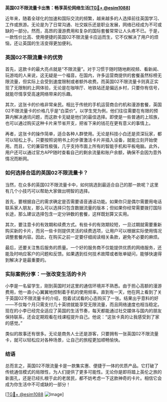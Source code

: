 **英国02不限流量卡出售：畅享英伦网络生活[[TG💪+ @esim1088](https://t.me/s/esim1088)]**

近年来，随着全球化的加速和国际交流的频繁，越来越多的人选择前往英国学习、工作或旅游。无论是为了日常沟通、社交娱乐还是职业发展，网络已经成为不可或缺的一部分。然而，高昂的漫游费用和复杂的国际套餐常常让人头疼不已。于是，一款性价比高、使用便捷的英国02不限流量卡应运而生，它不仅解决了用户的烦恼，还让英国的生活变得更加便利。

### 英国02不限流量卡的优势

首先，这款卡的最大亮点就是“不限流量”。对于习惯于随时随地刷视频、看新闻、玩游戏的人来说，这无疑是一个福音。在国内，许多运营商提供的套餐虽然标榜无限流量，但实际上会受到速度限制或者额外收费。而英国02不限流量卡则真正实现了无限制的上网体验，无论是在咖啡厅、地铁站还是偏远乡村，只要你有信号，就能尽情享受高速网络带来的乐趣。

其次，这张卡的价格非常亲民。相比于传统的手机运营商合约机和漫游套餐，英国02不限流量卡的价格几乎是“白菜价”。以学生党为例，他们往往需要在有限的预算内解决通讯问题，而这款卡无疑是他们的最佳选择。即使是一些普通的上班族，也可以通过购买这种卡片来节省开支，把省下来的钱花在更有意义的事情上。

再者，这张卡的操作简单，适合各种人群使用。无论是科技小白还是资深玩家，都可以轻松上手。只要按照说明书上的步骤激活卡片并插入设备，就能立刻开始使用。而且，它的兼容性极强，几乎支持市面上所有的智能手机和平板电脑。此外，用户还可以通过官方APP随时查看自己的剩余流量和账户余额，确保不会因为意外情况而断网。

### 如何选择合适的英国02不限流量卡？

当然，在众多的英国02不限流量卡中，如何挑选到最适合自己的那一款呢？这里有几个小技巧可以帮助大家做出明智的选择。

首先，要根据自己的需求确定是否需要语音通话功能。如果你只是偶尔需要用电话联系家人朋友，那么可以选择只包含数据流量的版本；但如果你经常需要拨打国际长途，那么建议选择包含一定分钟数的套餐，这样既划算又实用。

其次，要注意卡的有效期和续费方式。有些卡的有效期较短，一旦过期就需要重新购买新的卡片，而另一些卡则提供灵活的续费选项，让用户可以根据实际使用情况调整套餐内容。因此，在购买之前一定要仔细阅读相关条款，避免不必要的麻烦。

最后，还要关注售后服务的质量。一个好的服务商不仅能提供优质的网络服务，还能及时响应客户的问题和反馈。如果遇到任何技术故障或者账单疑问，能够快速得到解决才是最重要的。

### 实际案例分享：一张改变生活的卡片

小李是一名留学生，刚到英国时对这里的通信环境并不熟悉。由于担心高额的漫游费用，他一直小心翼翼地控制着手机的使用频率。直到有一天，他在网上看到了关于英国02不限流量卡的介绍，抱着试试看的心态购买了一张。结果出乎意料的好——不仅每个月只需支付几十英镑就能享受无限流量，而且网络速度也相当稳定。现在的小李已经完全适应了英国的生活节奏，每天都能通过社交媒体与国内的朋友保持联系，还会定期观看在线课程提升自己。他说：“这张卡真的让我感受到了家的感觉。”

类似的故事还有很多。无论是商务人士还是游客，只要拥有一张英国02不限流量卡，就可以轻松应对各种场景，让自己的旅程更加顺畅愉快。

### 结语

总而言之，英国02不限流量卡是一款集实惠、便捷于一体的优质产品。它打破了传统通信模式的局限性，为人们提供了更多可能性。无论你是即将踏上英伦之旅的新面孔，还是已经扎根于此的老居民，都不妨考虑一下这款神奇的卡片。相信它会成为你生活中不可或缺的一部分！

[[TG💪+ @esim1088](https://t.me/s/esim1088) ![Image](https://i.postimg.cc/4NQfJmqS/Snipaste-2025-05-13-00-14-12.png)]